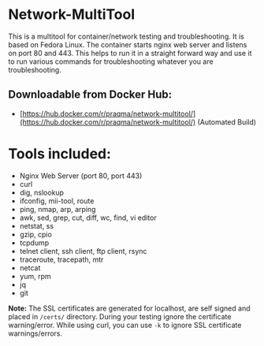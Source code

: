 # Network-MultiTool
This is a multitool for container/network testing and troubleshooting. It is based on Fedora Linux. The container starts nginx web server and listens on port 80 and 443. This helps to run it in a straight forward way and use it to run various commands for troubleshooting whatever you are troubleshooting.

## Downloadable from Docker Hub: 
* [https://hub.docker.com/r/praqma/network-multitool/](https://hub.docker.com/r/praqma/network-multitool/)  (Automated Build)

# Tools included:
* Nginx Web Server (port 80, port 443)
* curl
* dig, nslookup
* ifconfig, mii-tool, route
* ping, nmap, arp, arping
* awk, sed, grep, cut, diff, wc, find, vi editor
* netstat, ss
* gzip, cpio
* tcpdump
* telnet client, ssh client, ftp client, rsync
* traceroute, tracepath, mtr
* netcat
* yum, rpm 
* jq
* git

**Note:** The SSL certificates are generated for localhost, are self signed and placed in `/certs/` directory. During your testing ignore the certificate warning/error. While using curl, you can use `-k` to ignore SSL certificate warnings/errors. 
